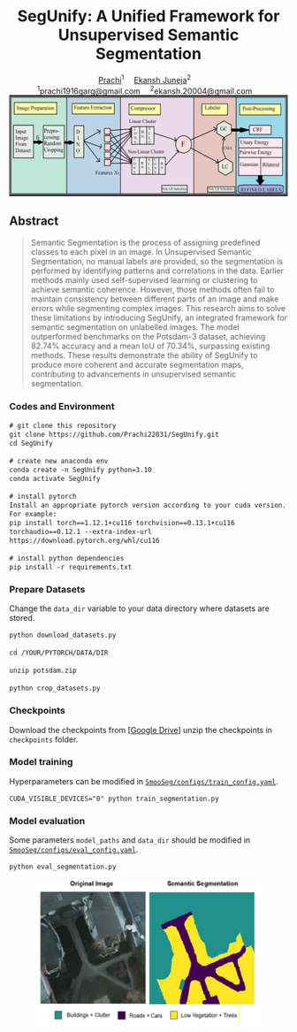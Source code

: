 <div align="center">

<h1>SegUnify: A Unified Framework for Unsupervised Semantic Segmentation</h1>

<div>
    <a href='https://github.com/Prachi22031' target='_blank'>Prachi</a><sup>1</sup>&emsp;
    <a href='https://github.com/EkanshJuneja27' target='_blank'>Ekansh Juneja</a><sup>2</sup>&emsp;
</div>
<div>
    <sup>1</sup>prachi1916garg@gmail.com&emsp; 
    <sup>2</sup>ekansh.20004@gmail.com&emsp; 
</div>

<img src="Model.jpg" width="700px"/>

</div>

## Abstract
> Semantic Segmentation is the process of assigning predefined classes to each pixel in an image. In Unsupervised Semantic Segmentation, no manual labels are provided, so the segmentation is performed by identifying patterns and correlations in the data. Earlier methods mainly used self-supervised learning or clustering to achieve semantic coherence. However, those methods often fail to maintain consistency between different parts of an image and make errors while segmenting complex images. This research aims to solve these limitations by introducing SegUnify, an integrated framework for semantic segmentation on unlabelled images. The model outperformed benchmarks on the Potsdam-3 dataset, achieving 82.74% accuracy and a mean IoU of 70.34%, surpassing existing methods. These results demonstrate the ability of SegUnify to produce more coherent and accurate segmentation maps, contributing to advancements in unsupervised semantic segmentation.


### Codes and Environment

```
# git clone this repository
git clone https://github.com/Prachi22031/SegUnify.git
cd SegUnify

# create new anaconda env
conda create -n SegUnify python=3.10
conda activate SegUnify

# install pytorch
Install an appropriate pytorch version according to your cuda version. For example:
pip install torch==1.12.1+cu116 torchvision==0.13.1+cu116 torchaudio==0.12.1 --extra-index-url https://download.pytorch.org/whl/cu116

# install python dependencies
pip install -r requirements.txt
```

### Prepare Datasets
Change the `data_dir` variable to your data directory where datasets are stored.

```shell script
python download_datasets.py

cd /YOUR/PYTORCH/DATA/DIR

unzip potsdam.zip

python crop_datasets.py
```

### Checkpoints
Download the checkpoints from [[Google Drive](https://drive.google.com/file/d/1aBjwt_zIGtb5jPZvTomdpkA96biIR-Eq/view?usp=sharing)]
unzip the checkpoints in `checkpoints` folder.

### Model training
Hyperparameters can be modified in [`SmooSeg/configs/train_config.yaml`](configs/train_config.yaml).
```shell script
CUDA_VISIBLE_DEVICES="0" python train_segmentation.py
```

### Model evaluation
Some parameters `model_paths` and `data_dir` should be modified in [`SmooSeg/configs/eval_config.yaml`](configs/eval_config.yaml).
```shell script
python eval_segmentation.py
```

<div align="center">

<img src="Output.jpg" width="400px"/>

</div>
